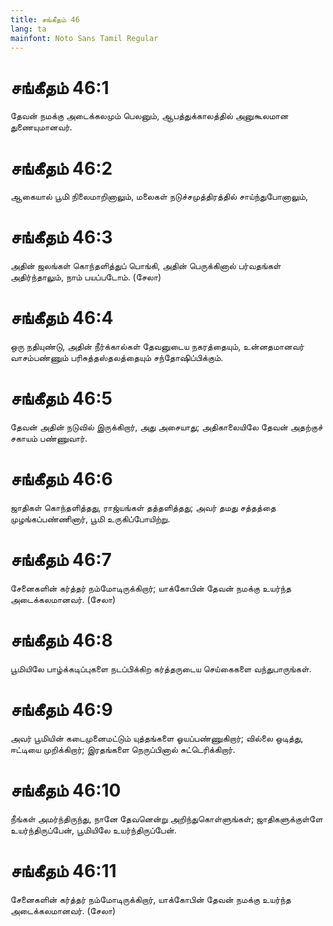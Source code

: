 ```yaml
---
title: சங்கீதம் 46
lang: ta
mainfont: Noto Sans Tamil Regular
---
```


# சங்கீதம் 46:1

தேவன் நமக்கு அடைக்கலமும் பெலனும், ஆபத்துக்காலத்தில் அனுகூலமான துணையுமானவர்.

# சங்கீதம் 46:2

ஆகையால் பூமி நிலைமாறினாலும், மலைகள் நடுச்சமுத்திரத்தில் சாய்ந்துபோனாலும்,

# சங்கீதம் 46:3

அதின் ஜலங்கள் கொந்தளித்துப் பொங்கி, அதின் பெருக்கினால் பர்வதங்கள் அதிர்ந்தாலும், நாம் பயப்படோம். (சேலா)

# சங்கீதம் 46:4

ஒரு நதியுண்டு, அதின் நீர்க்கால்கள் தேவனுடைய நகரத்தையும், உன்னதமானவர் வாசம்பண்ணும் பரிசுத்தஸ்தலத்தையும் சந்தோஷிப்பிக்கும்.

# சங்கீதம் 46:5

தேவன் அதின் நடுவில் இருக்கிறார், அது அசையாது; அதிகாலையிலே தேவன் அதற்குச் சகாயம் பண்ணுவார்.

# சங்கீதம் 46:6

ஜாதிகள் கொந்தளித்தது, ராஜ்யங்கள் தத்தளித்தது; அவர் தமது சத்தத்தை முழங்கப்பண்ணினார், பூமி உருகிப்போயிற்று.

# சங்கீதம் 46:7

சேனைகளின் கர்த்தர் நம்மோடிருக்கிறார்; யாக்கோபின் தேவன் நமக்கு உயர்ந்த அடைக்கலமானவர். (சேலா)

# சங்கீதம் 46:8

பூமியிலே பாழ்க்கடிப்புகளை நடப்பிக்கிற கர்த்தருடைய செய்கைகளை வந்துபாருங்கள்.

# சங்கீதம் 46:9

அவர் பூமியின் கடைமுனைமட்டும் யுத்தங்களை ஓயப்பண்ணுகிறார்; வில்லை ஒடித்து, ஈட்டியை முறிக்கிறார்; இரதங்களை நெருப்பினால் சுட்டெரிக்கிறார்.

# சங்கீதம் 46:10

நீங்கள் அமர்ந்திருந்து, நானே தேவனென்று அறிந்துகொள்ளுங்கள்; ஜாதிகளுக்குள்ளே உயர்ந்திருப்பேன், பூமியிலே உயர்ந்திருப்பேன்.

# சங்கீதம் 46:11

சேனைகளின் கர்த்தர் நம்மோடிருக்கிறார், யாக்கோபின் தேவன் நமக்கு உயர்ந்த அடைக்கலமானவர். (சேலா)

